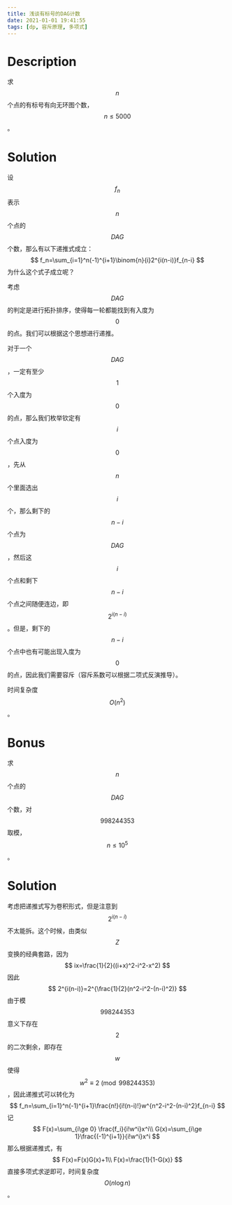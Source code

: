 ```yaml
---
title: 浅谈有标号的DAG计数
date: 2021-01-01 19:41:55
tags: [dp, 容斥原理, 多项式]
---
```


# Description

求$$n$$个点的有标号有向无环图个数，$$n\le 5000$$。

# Solution

设$$f_n$$表示$$n$$个点的$$DAG$$个数，那么有以下递推式成立：
$$
f_n=\sum_{i=1}^n(-1)^{i+1}\binom{n}{i}2^{i(n-i)}f_{n-i}
$$
为什么这个式子成立呢？

<!--more-->

考虑$$DAG$$的判定是进行拓扑排序，使得每一轮都能找到有入度为$$0$$的点。我们可以根据这个思想进行递推。

对于一个$$DAG$$，一定有至少$$1$$个入度为$$0$$的点，那么我们枚举钦定有$$i$$个点入度为$$0$$，先从$$n$$个里面选出$$i$$个，那么剩下的$$n-i$$个点为$$DAG$$，然后这$$i$$个点和剩下$$n-i$$个点之间随便连边，即$$2^{i(n-i)}$$。但是，剩下的$$n-i$$个点中也有可能出现入度为$$0$$的点，因此我们需要容斥（容斥系数可以根据二项式反演推导）。

时间复杂度$$O(n^2)$$。

# Bonus

求$$n$$个点的$$DAG$$个数，对$$998244353$$取模，$$n\le 10^5$$。

# Solution

考虑把递推式写为卷积形式，但是注意到$$2^{i(n-i)}$$不太能拆。这个时候，由类似$$Z$$变换的经典套路，因为
$$
ix=\frac{1}{2}((i+x)^2-i^2-x^2)
$$
因此
$$
2^{i(n-i)}=2^{\frac{1}{2}(n^2-i^2-(n-i)^2)}
$$
由于模$$998244353$$意义下存在$$2$$的二次剩余，即存在$$w$$使得$$w^2\equiv 2\pmod{998244353}$$，因此递推式可以转化为
$$
f_n=\sum_{i=1}^n(-1)^{i+1}\frac{n!}{i!(n-i)!}w^{n^2-i^2-(n-i)^2}f_{n-i}
$$
记
$$
F(x)=\sum_{i\ge 0} \frac{f_i}{i!w^i}x^i\\
G(x)=\sum_{i\ge 1}\frac{(-1)^{i+1}}{i!w^i}x^i
$$
那么根据递推式，有
$$
F(x)=F(x)G(x)+1\\
F(x)=\frac{1}{1-G(x)}
$$
直接多项式求逆即可，时间复杂度$$O(n\log n)$$。

